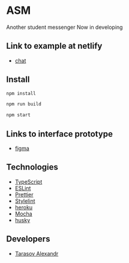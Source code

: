 # ASM

Another student messenger
Now in developing

## Link to example at netlify

<a name="links"></a>

- [chat](https://dapper-mochi-a71b33.netlify.app/)

## Install

<a name="install"></a>
<a name="installstart"></a>

```sh
npm install
```

```sh
npm run build
```

```sh
npm start
```

## Links to interface prototype

<a name="links"></a>

- [figma](https://www.figma.com/file/dvIMsdgyiwD8APA3oX1X7P/Chat_external_link-(Copy)?node-id=0%3A1)

## Technologies

<a name="links"></a>

- [TypeScript](https://www.typescriptlang.org/)
- [ESLint](https://eslint.org/)
- [Prettier](https://prettier.io/)
- [Stylelint](https://stylelint.io/)
- [heroku](https://www.heroku.com/)
- [Mocha](https://mochajs.org/)
- [husky](https://github.com/typicode/husky)



## Developers

<a name="developers"></a>

- [Tarasov Alexandr](https://github.com/torasovAlexandr)
